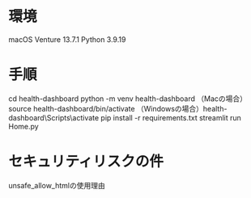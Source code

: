 # 環境
macOS Venture 13.7.1
Python 3.9.19


# 手順
cd health-dashboard
python -m venv health-dashboard
（Macの場合）source health-dashboard/bin/activate
（Windowsの場合）health-dashboard\Scripts\activate
pip install -r requirements.txt
streamlit run Home.py


# セキュリティリスクの件
unsafe_allow_htmlの使用理由